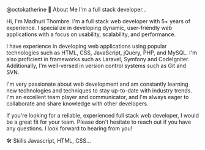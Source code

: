 @octokatherine
🚀 About Me
I'm a full stack developer...

Hi, I'm Madhuri Thombre. I'm a full stack web developer with 5+ years of experience. I specialize in developing dynamic, user-friendly web applications with a focus on usability, scalability, and performance.

I have experience in developing web applications using popular technologies such as HTML, CSS, JavaScript, jQuery, PHP, and MySQL. I'm also proficient in frameworks such as Laravel, Symfony and CodeIgniter. Additionally, I'm well-versed in version control systems such as Git and SVN.

I'm very passionate about web development and am constantly learning new technologies and techniques to stay up-to-date with industry trends. I'm an excellent team player and communicator, and I'm always eager to collaborate and share knowledge with other developers.

If you're looking for a reliable, experienced full stack web developer, I would be a great fit for your team. Please don't hesitate to reach out if you have any questions. I look forward to hearing from you!

🛠 Skills
Javascript, HTML, CSS...
